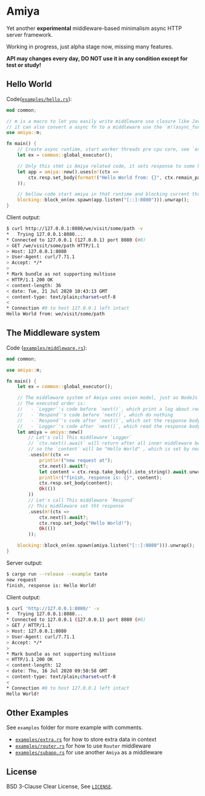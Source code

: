 # Amiya

Yet another **experimental** middleware-based minimalism async HTTP server framework.

Working in progress, just alpha stage now, missing many features.

**API may changes every day, DO NOT use it in any condition except for test or study!**

## Hello World

Code([`examples/hello.rs`][example:hello]): 

```rust
mod common;

// m is a macro to let you easily write middleware use closure like Javascript's arrow function
// it can also convert a async fn to a middleware use the `m!(async_func_name)` syntax.
use amiya::m;

fn main() {
    // Create async runtime, start worker threads pre cpu core, see `examples/common/mod.rs` for code
    let ex = common::global_executor();

    // Only this stmt is Amiya related code, it sets response to some hello world texts
    let app = amiya::new().uses(m!(ctx =>
        ctx.resp.set_body(format!("Hello World from: {}", ctx.remain_path()));
    ));

    // bellow code start amiya in that runtime and blocking current thread on it
    blocking::block_on(ex.spawn(app.listen("[::]:8080"))).unwrap();
}
```

Client output: 

```bash
$ curl http://127.0.0.1:8080/we/visit/some/path -v
*   Trying 127.0.0.1:8080...
* Connected to 127.0.0.1 (127.0.0.1) port 8080 (#0)
> GET /we/visit/some/path HTTP/1.1
> Host: 127.0.0.1:8080
> User-Agent: curl/7.71.1
> Accept: */*
> 
* Mark bundle as not supporting multiuse
< HTTP/1.1 200 OK
< content-length: 36
< date: Tue, 21 Jul 2020 10:43:13 GMT
< content-type: text/plain;charset=utf-8
< 
* Connection #0 to host 127.0.0.1 left intact
Hello World from: we/visit/some/path
```

## The Middleware system

Code ([`examples/middleware.rs`][example:middleware]):

```rust
mod common;

use amiya::m;

fn main() {
    let ex = common::global_executor();

    // The middleware system of Amiya uses onion model, just as NodeJs's koa framework.
    // The executed order is:
    //   - `Logger`'s code before `next()`, which print a log about request in
    //   - `Respond`'s code before `next()`, which do nothing
    //   - `Respond`'s code after `next()`, which set the response body
    //   - `Logger`'s code after `next()`, which read the response body and log it
    let amiya = amiya::new()
        // Let's call This middleware `Logger`
        // `ctx.next().await` will return after all inner middleware be executed
        // so the `content` will be "Hello World" , which is set by next middleware.
        .uses(m!(ctx =>
            println!("new request at");
            ctx.next().await?;
            let content = ctx.resp.take_body().into_string().await.unwrap();
            println!("finish, response is: {}", content);
            ctx.resp.set_body(content);
            Ok(())
        ))
        // Let's call This middleware `Respond`
        // This middleware set tht response
        .uses(m!(ctx =>
            ctx.next().await?;
            ctx.resp.set_body("Hello World!");
            Ok(())
        ));

    blocking::block_on(ex.spawn(amiya.listen("[::]:8080"))).unwrap();
}
```

Server output:

```bash
$ cargo run --release --example taste
new request
finish, response is: Hello World!
```

Client output:

```bash
$ curl 'http://127.0.0.1:8080/' -v
*   Trying 127.0.0.1:8080...
* Connected to 127.0.0.1 (127.0.0.1) port 8080 (#0)
> GET / HTTP/1.1
> Host: 127.0.0.1:8080
> User-Agent: curl/7.71.1
> Accept: */*
>
* Mark bundle as not supporting multiuse
< HTTP/1.1 200 OK
< content-length: 12
< date: Thu, 16 Jul 2020 09:50:58 GMT
< content-type: text/plain;charset=utf-8
<
* Connection #0 to host 127.0.0.1 left intact
Hello World!
```

## Other Examples

See `examples` folder for more example with comments.

- [`examples/extra.rs`][example:extra] for how to store extra data in context
- [`examples/router.rs`][example:router] for how to use `Router` middleware
- [`examples/subapp.rs`][example:subapp] for use another `Amiya` as a middleware

## License

BSD 3-Clause Clear License, See [`LICENSE`][license].

[example:hello]: https://github.com/7sDream/amiya/blob/master/examples/hello.rs
[example:middleware]: https://github.com/7sDream/amiya/blob/master/examples/middleware.rs
[example:extra]: https://github.com/7sDream/amiya/blob/master/examples/extra.rs
[example:router]: https://github.com/7sDream/amiya/blob/master/examples/router.rs
[example:subapp]: https://github.com/7sDream/amiya/blob/master/examples/subapp.rs
[license]: https://github.com/7sDream/amiya/blob/master/LICENSE
